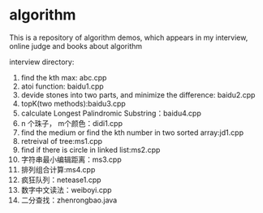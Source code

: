 # algorithm
This is a repository of algorithm demos, which appears in my interview, online judge and books about algorithm

interview directory:
1. find the kth max: abc.cpp
2. atoi function: baidu1.cpp
3. devide stones into two parts, and minimize the difference: baidu2.cpp
4. topK(two methods):baidu3.cpp
5. calculate Longest Palindromic Substring：baidu4.cpp 
6. n 个珠子， m个颜色：didi1.cpp
7. find the medium or find the kth number in two sorted array:jd1.cpp
8. retreival of tree:ms1.cpp
9. find if there is circle in linked list:ms2.cpp
10. 字符串最小编辑距离：ms3.cpp
11. 排列组合计算:ms4.cpp
12. 疯狂队列：netease1.cpp
13. 数字中文读法：weiboyi.cpp
14. 二分查找：zhenrongbao.java
